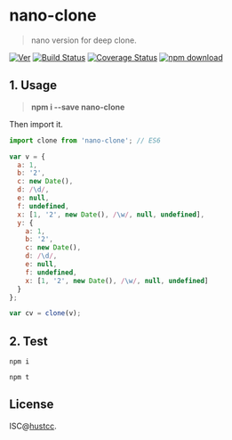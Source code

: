 # nano-clone

> nano version for deep clone.

[![Ver](https://img.shields.io/npm/v/nano-clone.svg)](https://www.npmjs.com/package/nano-clone) [![Build Status](https://travis-ci.org/NanoPackage/nano-clone.svg?branch=master)](https://travis-ci.org/NanoPackage/nano-clone) [![Coverage Status](https://coveralls.io/repos/github/hustcc/nano-clone/badge.svg?branch=master)](https://coveralls.io/github/NanoPackage/nano-clone) [![npm download](https://img.shields.io/npm/dm/nano-clone.svg)](https://www.npmjs.com/package/nano-clone)


## 1. Usage

> **npm i --save nano-clone**

Then import it.

```js
import clone from 'nano-clone'; // ES6

var v = {
  a: 1,
  b: '2',
  c: new Date(),
  d: /\d/,
  e: null,
  f: undefined,
  x: [1, '2', new Date(), /\w/, null, undefined],
  y: {
    a: 1,
    b: '2',
    c: new Date(),
    d: /\d/,
    e: null,
    f: undefined,
    x: [1, '2', new Date(), /\w/, null, undefined]
  }
};

var cv = clone(v);
```


## 2. Test

```
npm i

npm t
```


## License

ISC@[hustcc](https://github.com/hustcc).
